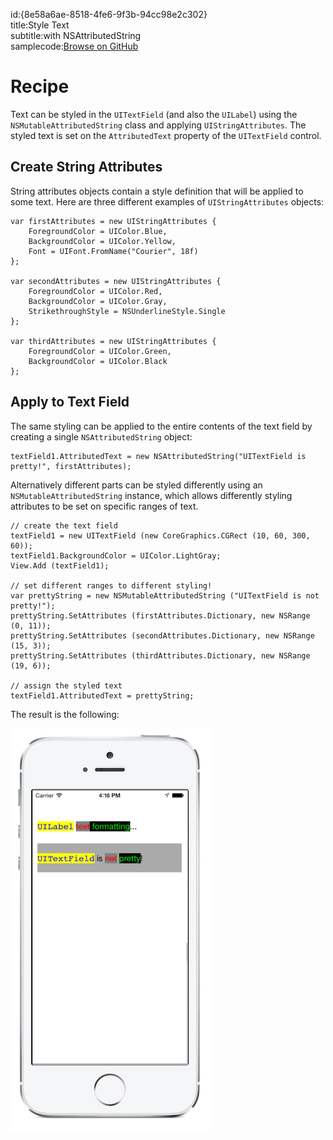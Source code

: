 id:{8e58a6ae-8518-4fe6-9f3b-94cc98e2c302}  
title:Style Text  
subtitle:with NSAttributedString  
samplecode:[Browse on GitHub](https://github.com/xamarin/recipes/tree/master/ios/standard_controls/text_field/style-text)  

<a name="Recipe" class="injected"></a>


# Recipe

Text can be styled in the `UITextField` (and also the `UILabel`) using the `NSMutableAttributedString` class and applying `UIStringAttributes`. The styled text is set on the `AttributedText` property of the `UITextField` control.

 <a name="Create_String_Attributes" class="injected"></a>


## Create String Attributes

String attributes objects contain a style definition that will be applied to some text. Here are three different examples of `UIStringAttributes` objects:

```
var firstAttributes = new UIStringAttributes {
	ForegroundColor = UIColor.Blue,
	BackgroundColor = UIColor.Yellow,
	Font = UIFont.FromName("Courier", 18f)
};

var secondAttributes = new UIStringAttributes {
	ForegroundColor = UIColor.Red,
	BackgroundColor = UIColor.Gray,
	StrikethroughStyle = NSUnderlineStyle.Single
};

var thirdAttributes = new UIStringAttributes {
	ForegroundColor = UIColor.Green,
	BackgroundColor = UIColor.Black
};
```

 <a name="Via_a_Button" class="injected"></a>


## Apply to Text Field

The same styling can be applied to the entire contents of the text field by creating a single `NSAttributedString` object:

```
textField1.AttributedText = new NSAttributedString("UITextField is pretty!", firstAttributes);
```

Alternatively different parts can be styled differently using an `NSMutableAttributedString` instance, which allows differently styling attributes to be set on specific ranges of text.

```
// create the text field
textField1 = new UITextField (new CoreGraphics.CGRect (10, 60, 300, 60));
textField1.BackgroundColor = UIColor.LightGray;
View.Add (textField1);

// set different ranges to different styling!
var prettyString = new NSMutableAttributedString ("UITextField is not pretty!");
prettyString.SetAttributes (firstAttributes.Dictionary, new NSRange (0, 11));
prettyString.SetAttributes (secondAttributes.Dictionary, new NSRange (15, 3));
prettyString.SetAttributes (thirdAttributes.Dictionary, new NSRange (19, 6));

// assign the styled text
textField1.AttributedText = prettyString;
```

The result is the following:

 [ ![](Images/01-styled-text.png "Styled text in UITextView and UILabel")](Images/01-styled-text.png)
